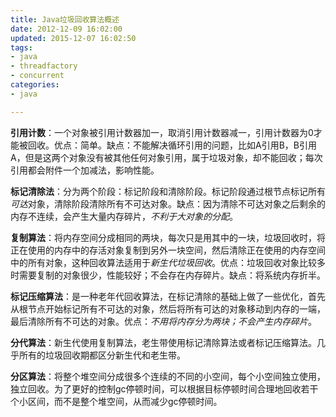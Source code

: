 ```yaml
---
title: Java垃圾回收算法概述
date: 2012-12-09 16:02:00
updated: 2015-12-07 16:02:50
tags: 
- java
- threadfactory
- concurrent
categories: 
- java

---
```

**引用计数**：一个对象被引用计数器加一，取消引用计数器减一，引用计数器为0才能被回收。优点：简单。缺点：不能解决循环引用的问题，比如A引用B，B引用A，但是这两个对象没有被其他任何对象引用，属于垃圾对象，却不能回收；每次引用都会附件一个加减法，影响性能。

**标记清除法**：分为两个阶段：标记阶段和清除阶段。标记阶段通过根节点标记所有*可达*对象，清除阶段清除所有不可达对象。缺点：因为清除不可达对象之后剩余的内存不连续，会产生大量内存碎片，*不利于大对象的分配*。

**复制算法**：将内存空间分成相同的两块，每次只是用其中的一块，垃圾回收时，将正在使用的内存中的存活对象复制到另外一块空间，然后清除正在使用的内存空间中的所有对象，这种回收算法适用于*新生代垃圾回收*。优点：垃圾回收对象比较多时需要复制的对象很少，性能较好；不会存在内存碎片。缺点：将系统内存折半。


<!--more-->


**标记压缩算法**：是一种老年代回收算法，在标记清除的基础上做了一些优化，首先从根节点开始标记所有不可达的对象，然后将所有可达的对象移动到内存的一端，最后清除所有不可达的对象。优点：*不用将内存分为两块；不会产生内存碎片*。

**分代算法**：新生代使用复制算法，老生带使用标记清除算法或者标记压缩算法。几乎所有的垃圾回收期都区分新生代和老生带。

**分区算法**：将整个堆空间分成很多个连续的不同的小空间，每个小空间独立使用，独立回收。为了更好的控制gc停顿时间，可以根据目标停顿时间合理地回收若干个小区间，而不是整个堆空间，从而减少gc停顿时间。